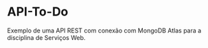 # API-To-Do
Exemplo de uma API REST com conexão com MongoDB Atlas para a disciplina de Serviços Web.

